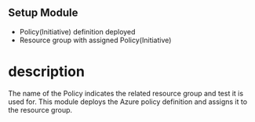 ## Setup Module

- Policy(Initiative) definition deployed
- Resource group with assigned Policy(Initiative)

# description

The name of the Policy indicates the related resource group and test it is used for.
This module deploys the Azure policy definition and assigns it to the resource group.
